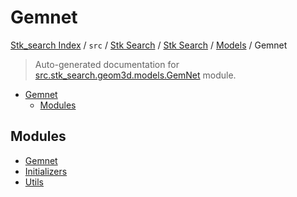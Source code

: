 # Gemnet

[Stk_search Index](../../../../../README.md#stk_search-index) / `src` / [Stk Search](../../../index.md#stk-search) / [Stk Search](../../../index.md#stk-search) / [Models](../index.md#models) / Gemnet

> Auto-generated documentation for [src.stk_search.geom3d.models.GemNet](https://github.com/mohammedazzouzi15/STK_search/blob/main/src/stk_search/geom3d/models/GemNet/__init__.py) module.

- [Gemnet](#gemnet)
  - [Modules](#modules)

## Modules

- [Gemnet](./GemNet.md)
- [Initializers](./initializers.md)
- [Utils](./utils.md)